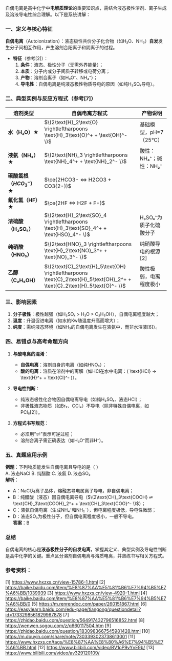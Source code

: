 自偶电离是高中化学中**电解质理论**的重要知识点，需结合液态极性溶剂、离子生成及溶液导电性综合理解。以下是系统讲解：
### 一、定义与核心特征
**自偶电离**（Autoionization）：液态极性共价分子化合物（如H₂O、NH₃）**自发**发生分子间相互作用，产生溶剂合阳离子和阴离子的过程。  
- **特征**（参考[2]）：  
  1. **条件**：液态、极性分子（无需外界能量）；  
  2. **本质**：分子内或分子间质子转移或电荷分离；  
  3. **产物**：溶剂合离子（如H₃O⁺、NH₄⁺）；  
  4. **导电性**：自偶电离是纯液态极性物质导电的原因（如纯H₂SO₄导电）。

### 二、典型实例与反应方程式（参考[7]）
| 溶剂类型                   | 自偶电离方程式                                                                                                                     | 产物说明            |
| ---------------------- | --------------------------------------------------------------------------------------------------------------------------- | --------------- |
| **水（H₂O）**★            | $\(2\text{H}_2\text{O} \rightleftharpoons \text{H}_3\text{O}^+ + \text{OH}^- \)$                                            | 基础模型，pH=7（25℃）  |
| **液氨（NH₃）**★           | $\(2\text{NH}_3 \rightleftharpoons \text{NH}_4^+ + \text{NH}_2^- \)$                                                        | 酸性：NH₄⁺；碱性：NH₂⁻ |
| **碳酸氢根（$HCO_3^{-}$）**★ | $\ce{2HCO3- <=> H2CO3 + CO3{2-}}$                                                                                           |                 |
| **氟化氢（HF）**★           | $\ce{2HF <=> H2F + F-}$                                                                                                     |                 |
| **浓硫酸（H₂SO₄）**         | $\(2\text{H}_2\text{SO}_4 \rightleftharpoons \text{H}_3\text{SO}_4^+ + \text{HSO}_4^- \)$                                   | H₃SO₄⁺为质子化硫酸分子  |
| **纯硝酸（HNO₃）**          | $\(2\text{HNO}_3 \rightleftharpoons \text{H}_2\text{NO}_3^+ + \text{NO}_3^- \)$                                             | 纯硝酸导电的根源[2]     |
| **乙醇（C₂H₅OH）**         | $\(2\text{C}_2\text{H}_5\text{OH} \rightleftharpoons \text{C}_2\text{H}_5\text{OH}_2^+ + \text{C}_2\text{H}_5\text{O}^- \)$ | 酸性极弱，电离程度极小     |
### 三、影响因素
1. **分子极性**：极性越强（如H₂SO₄ > H₂O > C₂H₅OH），自偶电离程度越大；  
2. **温度**：升温促进电离（如水的Kw随温度升高而增大）；  
3. **纯度**：需纯液态环境（如NH₃的自偶电离发生在液氨中，而非水溶液[6]）。

### 四、易错点与高考命题方向
1. **与酸电离的混淆**：  
   - **自偶电离**：溶剂自身的电离（如纯HNO₃）；  
   - **酸的电离**：溶质在溶剂中的离解（如HCl在水中电离：\( \text{HCl} → \text{H}^+ + \text{Cl}^- \)）。  

2. **导电性判断**：  
   - 纯液态极性化合物因自偶电离导电（如纯H₂SO₄、液态HCl）；  
   - 非极性液态物质（如Br₂、CCl₄）不导电（除非特殊自偶电离，如PCl₅[2]）。  

3. **方程式书写规范**：  
   - 必须用“⇌”表示可逆过程；  
   - 溶剂合离子需正确表达（如H₃O⁺而非H⁺）。

### 五、真题应用示例
**例题**：下列物质能发生自偶电离且导电的是（  ）  
A. 液态NaCl  B. 纯醋酸  C. 液氨  D. 液态SO₃  
**解析**：  
- A：NaCl为离子晶体，熔融态导电属离子导电，非自偶电离；  
- B：纯醋酸（液态）因自偶电离导电（$\(2\text{CH}_3\text{COOH} ⇌ \text{CH}_3\text{COOH}_2^+ + \text{CH}_3\text{COO}^- \)$）；  
- C：液氨自偶电离（生成NH₄⁺和NH₂⁻），但电离程度极低，导电性微弱；  
- D：液态SO₃为极性分子，但自偶电离程度极小，一般不导电。  
**答案**：B
### 总结
自偶电离的核心是**液态极性分子的自发电离**，掌握其定义、典型实例及导电性判断是高中化学的关键。重点区分溶剂自偶电离与溶质电离，并熟练书写相关方程式。
### 参考资料：
[1] https://www.hxzxs.cn/view-15786-1.html
[2] https://baike.baidu.com/item/%E8%87%AA%E5%81%B6%E7%94%B5%E7%A6%BB/1039939
[3] https://www.hxzxs.cn/view-4920-1.html
[4] https://baike.baidu.com/item/%E8%87%AA%E5%81%B6%E7%94%B5%E7%A6%BB/0
[5] https://m.renrendoc.com/paper/260151867.html
[6] https://easylearn.baidu.com/edu-page/tiangong/questiondetail?id=1733298561829967878
[7] https://zhidao.baidu.com/question/564917432796516852.html
[8] https://wenwen.sogou.com/z/q660117504.htm
[9] https://zhidao.baidu.com/question/1830983667545981428.html
[10] https://m.douyin.com/share/note/7303393023738613001
[11] https://www.hxzxs.cn/tags/%E8%87%AA%E8%80%A6%E7%94%B5%E7%A6%BB.html
[12] https://www.bilibili.com/video/BV1oP9vYvE9b/
[13] https://www.bilibili.com/video/av329120109/